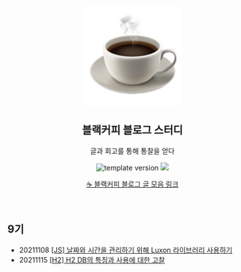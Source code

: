 <br/>
<p align="middle" >
  <img width="200px;" src="./src/images/coffee_emoji.png"/>
</p>
<h2 align="middle">블랙커피 블로그 스터디</h2>
<p align="middle">글과 회고를 통해 통찰을 얻다</p>
<p align="middle">
  <img src="https://img.shields.io/badge/version-1.0.0-blue?style=flat-square" alt="template version"/>
  <img src="https://img.shields.io/badge/language-md-md.svg?style=flat-square"/>
</p>

<p align="middle">
  <a href="https://blackcoffee.blog">☕ 블랙커피 블로그 글 모음 링크</a>
</p>

<br/>

## 9기
- 20211108 [[JS] 날짜와 시간을 관리하기 위해 Luxon 라이브러리 사용하기](https://jamie95.tistory.com/187)
- 20211115 [[H2] H2 DB의 특징과 사용에 대한 고찰](https://jamie95.tistory.com/188)
